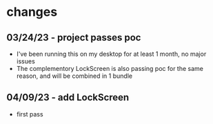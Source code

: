 # changes

## 03/24/23 - project passes poc
* I've been running this on my desktop for at least 1 month, no major issues
* The complementory LockScreen is also passing poc for the same reason, and will be combined in 1 bundle

## 04/09/23 - add LockScreen
* first pass